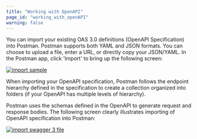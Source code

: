 ```yaml
---
title: "Working with OpenAPI"
page_id: "working_with_openAPI"
warning: false
---
```


You can import your existing OAS 3.0 definitions (OpenAPI Specification) into Postman. Postman supports both YAML and JSON formats. You can choose to upload a file, enter a URL, or directly copy your JSON/YAML. In the Postman app, click 'Import' to bring up the following screen:  

[![import sample](https://s3.amazonaws.com/postman-static-getpostman-com/postman-docs/import+modal.png)](https://s3.amazonaws.com/postman-static-getpostman-com/postman-docs/import+modal.png)

When importing your OpenAPI specification, Postman follows the endpoint hierarchy defined in the specification to create a collection organized into folders (if your OpenAPI has multiple levels of hierarchy). 

Postman uses the schemas defined in the OpenAPI to generate request and response bodies. The following screen clearly illustrates importing of OpenAPI specification into Postman: 

[![import swagger 3 file](https://s3.amazonaws.com/postman-static-getpostman-com/postman-docs/ImportingSwagger3File.gif)](https://s3.amazonaws.com/postman-static-getpostman-com/postman-docs/ImportingSwagger3File.gif)
